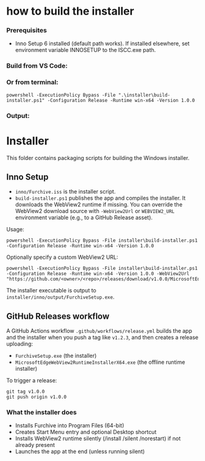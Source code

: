 # how to build the installer
### Prerequisites
- Inno Setup 6 installed (default path works). If installed elsewhere, set environment variable INNOSETUP to the ISCC.exe path.

### Build from VS Code:

### Or from terminal:

```
powershell -ExecutionPolicy Bypass -File ".\installer\build-installer.ps1" -Configuration Release -Runtime win-x64 -Version 1.0.0
```

### Output:
# Installer

This folder contains packaging scripts for building the Windows installer.

## Inno Setup

- `inno/Furchive.iss` is the installer script.
- `build-installer.ps1` publishes the app and compiles the installer. It downloads the WebView2 runtime if missing. You can override the WebView2 download source with `-WebView2Url` or `WEBVIEW2_URL` environment variable (e.g., to a GitHub Release asset).

Usage:

```
powershell -ExecutionPolicy Bypass -File installer\build-installer.ps1 -Configuration Release -Runtime win-x64 -Version 1.0.0
```

Optionally specify a custom WebView2 URL:

```
powershell -ExecutionPolicy Bypass -File installer\build-installer.ps1 -Configuration Release -Runtime win-x64 -Version 1.0.0 -WebView2Url "https://github.com/<owner>/<repo>/releases/download/v1.0.0/MicrosoftEdgeWebView2RuntimeInstallerX64.exe"
```

The installer executable is output to `installer/inno/output/FurchiveSetup.exe`.

## GitHub Releases workflow

A GitHub Actions workflow `.github/workflows/release.yml` builds the app and the installer when you push a tag like `v1.2.3`, and then creates a release uploading:

- `FurchiveSetup.exe` (the installer)
- `MicrosoftEdgeWebView2RuntimeInstallerX64.exe` (the offline runtime installer)

To trigger a release:

```
git tag v1.0.0
git push origin v1.0.0
```
### What the installer does
- Installs Furchive into Program Files (64-bit)
- Creates Start Menu entry and optional Desktop shortcut
- Installs WebView2 runtime silently (/install /silent /norestart) if not already present
- Launches the app at the end (unless running silent)
